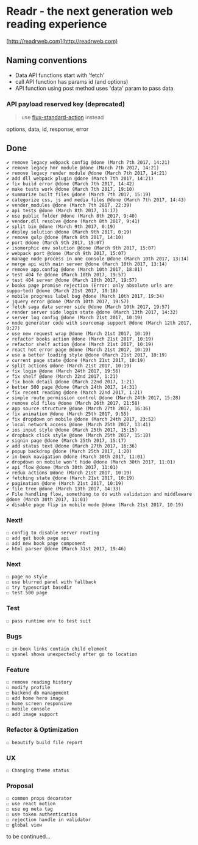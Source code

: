 # Readr - the next generation web reading experience

[http://readrweb.com](http://readrweb.com)

## Naming conventions
* Data API functions start with 'fetch'
* call API function has params id (and options)
* API function using post method uses 'data' param to pass data

### API payload reserved key (deprecated)

> use [flux-standard-action](https://github.com/acdlite/flux-standard-action) instead

options, data, id, response, error

## Done
	✔ remove legacy webpack config @done (March 7th 2017, 14:21)
	✔ remove legacy hmr module @done (March 7th 2017, 14:21)
	✔ remove legacy render module @done (March 7th 2017, 14:21)
	✔ add dll webpack plugin @done (March 7th 2017, 14:21)
	✔ fix build error @done (March 7th 2017, 14:42)
	✔ make tests work @done (March 7th 2017, 19:10)
	✔ summarize built files @done (March 7th 2017, 15:19)
	✔ categorize css, js and media files @done (March 7th 2017, 14:43)
	✔ vendor_modules @done (March 7th 2017, 22:39)
	✔ api tests @done (March 8th 2017, 11:17)
	✔ use public folder @done (March 8th 2017, 9:40)
	✔ vendor.dll resolve @done (March 8th 2017, 9:41)
	✔ split bin @done (March 9th 2017, 0:19)
	✔ deploy solution @done (March 9th 2017, 0:19)
	✔ remove gulp @done (March 8th 2017, 14:10)
	✔ port @done (March 9th 2017, 15:07)
	✔ isomorphic env solution @done (March 9th 2017, 15:07)
	✔ webpack port @done (March 9th 2017, 15:07)
	✔ manage node process in one console @done (March 10th 2017, 13:14)
	✔ merge api with main server @done (March 10th 2017, 13:14)
	✔ remove app.config @done (March 10th 2017, 18:01)
	✔ test 404 fe @done (March 10th 2017, 19:57)
	✔ test 404 server @done (March 10th 2017, 19:57)
	✔ books page promise rejection (Error: only absolute urls are supported) @done (March 21st 2017, 10:18)
	✔ mobile progress label bug @done (March 10th 2017, 19:34)
	✔ jquery error @done (March 10th 2017, 19:57)
	✔ fetch saga data server side @done (March 10th 2017, 19:57)
	✔ render server side login state @done (March 13th 2017, 14:32)
	✔ server log config @done (March 21st 2017, 10:19)
	✔ node generator code with sourcemap support @done (March 12th 2017, 0:27)
	✔ use new request wrap @done (March 21st 2017, 10:19)
	✔ refactor books action @done (March 21st 2017, 10:19)
	✔ refactor shelf action @done (March 21st 2017, 10:19)
	✔ react hot error page @done (March 21st 2017, 10:19)
	✔ use a better loading style @done (March 21st 2017, 10:19)
	✔ current page state @done (March 21st 2017, 10:19)
	✔ split actions @done (March 21st 2017, 10:19)
	✔ fix login @done (March 24th 2017, 19:56)
	✔ fix shelf @done (March 22nd 2017, 1:21)
	✔ fix book detail @done (March 22nd 2017, 1:21)
	✔ better 500 page @done (March 24th 2017, 14:31)
	✔ fix recent reading @done (March 22nd 2017, 1:21)
	✔ simple route permission control @done (March 24th 2017, 15:28)
	✔ remove old files @done (March 26th 2017, 21:58)
	✔ app source structure @done (March 27th 2017, 16:36)
	✔ fix animation @done (March 25th 2017, 9:55)
	✔ fix dropdown on mobile @done (March 24th 2017, 23:52)
	✔ local network access @done (March 25th 2017, 13:41)
	✔ ios input style @done (March 25th 2017, 15:15)
	✔ dropback click style @done (March 25th 2017, 15:18)
	✔ signin page @done (March 25th 2017, 15:17)
	✔ add status text @done (March 27th 2017, 16:36)
	✔ popup backdrop @done (March 25th 2017, 1:20)
	✔ in-book navigation @done (March 30th 2017, 11:01)
	✔ dropdown on mobile won't hide @done (March 30th 2017, 11:01)
	✔ api flow @done (March 30th 2017, 11:01)
	✔ redux actions @done (March 21st 2017, 10:19)
	✔ fetching state @done (March 21st 2017, 10:19)
	✔ pagination @done (March 21st 2017, 10:19)
	✔ file tree @done (March 13th 2017, 14:33)
	✔ File handling flow, something to do with validation and middleware @done (March 30th 2017, 11:01)
	✔ disable page flip in mobile mode @done (March 21st 2017, 10:19)

### Next!
	☐ config to disable server routing
	☐ add get book page api
	☐ add new book page component
	✔ html parser @done (March 31st 2017, 19:46)

### Next
	☐ page no style
	☐ use blurred panel with fallback
	☐ try typescript basedir
	☐ test 500 page

### Test
	☐ pass runtime env to test suit

### Bugs
	☐ in-book links contain child element
	☐ vpanel shows unexpectedly after go to location

### Feature
	☐ remove reading history
	☐ modify profile
	☐ backend db management
	☐ add home hero image
	☐ home screen responsive
	☐ mobile console
	☐ add image support

### Refactor & Optimization
	☐ beautify build file report

### UX
	☐ Changing theme status

### Proposal
	☐ common props decorator
	☐ use react motion
	☐ use og meta tag
	☐ use token authentication
	☐ rejection handle in validator
	☐ global view

to be continued...
